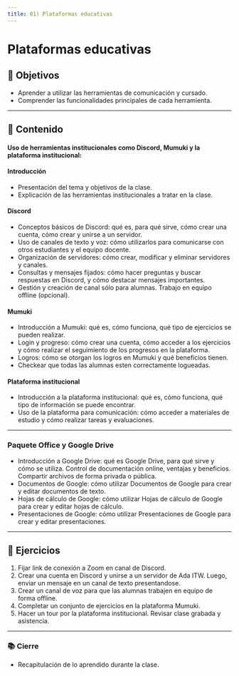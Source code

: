 ```yaml
---
title: 01) Plataformas educativas
---
```


# Plataformas educativas

## 🏁 Objetivos

- Aprender a utilizar las herramientas de comunicación y cursado.
- Comprender las funcionalidades principales de cada herramienta.

---

## 📝 Contenido

#### Uso de herramientas institucionales como Discord, Mumuki y la plataforma institucional:

#### Introducción

- Presentación del tema y objetivos de la clase.
- Explicación de las herramientas institucionales a tratar en la clase.

#### Discord

- Conceptos básicos de Discord: qué es, para qué sirve, cómo crear una cuenta, cómo crear y unirse a un servidor.
- Uso de canales de texto y voz: cómo utilizarlos para comunicarse con otros estudiantes y el equipo docente.
- Organización de servidores: cómo crear, modificar y eliminar servidores y canales.
- Consultas y mensajes fijados: cómo hacer preguntas y buscar respuestas en Discord, y cómo destacar mensajes importantes.
- Gestión y creación de canal sólo para alumnas. Trabajo en equipo offline (opcional).

#### Mumuki

- Introducción a Mumuki: qué es, cómo funciona, qué tipo de ejercicios se pueden realizar.
- Login y progreso: cómo crear una cuenta, cómo acceder a los ejercicios y cómo realizar el seguimiento de los progresos en la plataforma.
- Logros: cómo se otorgan los logros en Mumuki y qué beneficios tienen.
- Checkear que todas las alumnas esten correctamente logueadas.

#### Plataforma institucional

- Introducción a la plataforma institucional: qué es, cómo funciona, qué tipo de información se puede encontrar.
- Uso de la plataforma para comunicación: cómo acceder a materiales de estudio y cómo realizar tareas y evaluaciones.

---

### Paquete Office y Google Drive

- Introducción a Google Drive: qué es Google Drive, para qué sirve y cómo se utiliza. Control de documentación online, ventajas y beneficios. Compartir archivos de forma privada o pública.
- Documentos de Google: cómo utilizar Documentos de Google para crear y editar documentos de texto.
- Hojas de cálculo de Google: cómo utilizar Hojas de cálculo de Google para crear y editar hojas de cálculo.
- Presentaciones de Google: cómo utilizar Presentaciones de Google para crear y editar presentaciones.

---

## 💪 Ejercicios

1. Fijar link de conexión a Zoom en canal de Discord.
2. Crear una cuenta en Discord y unirse a un servidor de Ada ITW. Luego, enviar un
   mensaje en un canal de texto presentandose.
3. Crear un canal de voz para que las alumnas trabajen en equipo de forma offline.
4. Completar un conjunto de ejercicios en la plataforma Mumuki.
5. Hacer un tour por la plataforma institucional. Revisar clase grabada y asistencia.

---

### 📚 Cierre

- Recapitulación de lo aprendido durante la clase.
